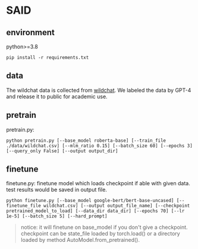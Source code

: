 # SAID

## environment
python>=3.8

```
pip install -r requirements.txt
```

## data
The wildchat data is collected from [wildchat](https://huggingface.co/datasets/allenai/WildChat). We labeled the data by GPT-4 and release it to public for academic use. 

## pretrain
pretrain.py: 
```
python pretrain.py [--base_model roberta-base] [--train_file ./data/wildchat.csv] [--mlm_ratio 0.15] [--batch_size 60] [--epochs 3] [--query_only False] [--output output_dir]
```

## finetune 
finetune.py: finetune model which loads checkpoint if able with given data. test results would be saved in output file. 
```
python finetune.py [--base_model google-bert/bert-base-uncased] [--finetune_file wildchat.csv] [--output output_file_name] [--checkpoint pretrained_model_to_load] [--data_dir data_dir] [--epochs 70] [--lr 1e-5] [--batch_size 5] [--hard_prompt]
```
> notice: it will finetune on base_model if you don't give a checkpoint.
> checkpoint can be state_file loaded by torch.load() or a directory loaded by method AutoModel.from_pretrained().
